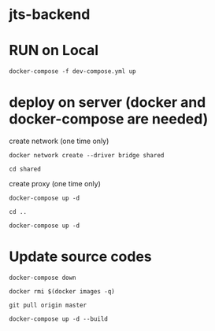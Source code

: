 # jts-backend

# RUN on Local
`docker-compose -f dev-compose.yml up`

# deploy on server (docker and docker-compose are needed)
create network (one time only)

`docker network create --driver bridge shared`

`cd shared`

create proxy (one time only)

`docker-compose up -d`

`cd ..`

`docker-compose up -d`


# Update source codes
`docker-compose down`

`docker rmi $(docker images -q)`

`git pull origin master`

`docker-compose up -d --build`
